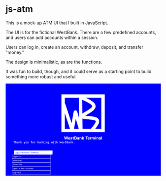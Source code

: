 # js-atm
This is a mock-up ATM UI that I built in JavaScript.

The UI is for the fictional WestBank. There are a few predefined accounts, and users can add accounts within a session. 

Users can log in, create an account, withdraw, deposit, and transfer "money." 

The design is minimalistic, as are the functions.

It was fun to build, though, and it could serve as a starting point to build something more robust and useful.

![Screenshot](/atm-screenshot.png)


